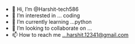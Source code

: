 - 👋 Hi, I’m @Harshit-tech586
- 👀 I’m interested in ... coding 
- 🌱 I’m currently learning ...python
- 💞️ I’m looking to collaborate on ...
- 📫 How to reach me ...harshit.12341@gmail.com

<!---
Harshit-tech586/Harshit-tech586 is a ✨ special ✨ repository because its `README.md` (this file) appears on your GitHub profile.
You can click the Preview link to take a look at your changes.
--->
